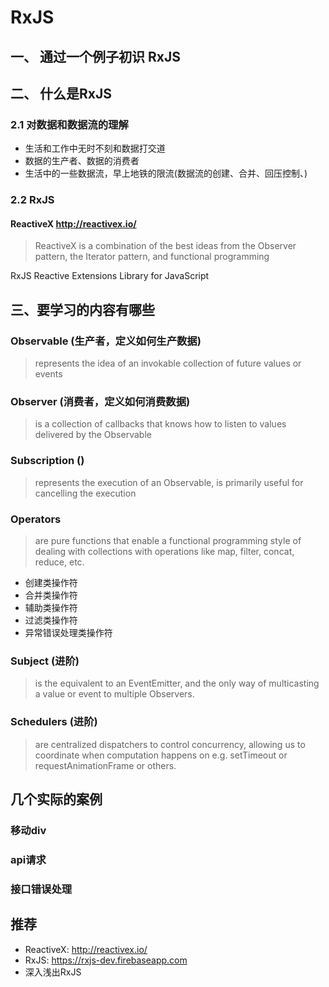 # RxJS

## 一、 通过一个例子初识 RxJS

## 二、 什么是RxJS

### 2.1 对数据和数据流的理解

- 生活和工作中无时不刻和数据打交道
- 数据的生产者、数据的消费者
- 生活中的一些数据流，早上地铁的限流(数据流的创建、合并、回压控制、)
 
### 2.2 RxJS

#### ReactiveX http://reactivex.io/

> ReactiveX is a combination of the best ideas from the Observer pattern, the Iterator pattern, and functional programming
 
 RxJS Reactive Extensions Library for JavaScript

## 三、要学习的内容有哪些

### Observable (生产者，定义如何生产数据)

> represents the idea of an invokable collection of future values or events

### Observer (消费者，定义如何消费数据)

> is a collection of callbacks that knows how to listen to values delivered by the Observable

### Subscription ()

> represents the execution of an Observable, is primarily useful for cancelling the execution 

### Operators

> are pure functions that enable a functional programming style of dealing with collections with operations like map, filter, concat, reduce, etc.

- 创建类操作符
- 合并类操作符
- 辅助类操作符
- 过滤类操作符
- 异常错误处理类操作符

### Subject (进阶)

> is the equivalent to an EventEmitter, and the only way of multicasting a value or event to multiple Observers.

### Schedulers (进阶)

> are centralized dispatchers to control concurrency, allowing us to coordinate when computation happens on e.g. setTimeout or requestAnimationFrame or others.

## 几个实际的案例

### 移动div

### api请求

### 接口错误处理

## 推荐

- ReactiveX: http://reactivex.io/
- RxJS: https://rxjs-dev.firebaseapp.com
- 深入浅出RxJS